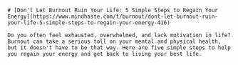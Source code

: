 
    # [Don't Let Burnout Ruin Your Life: 5 Simple Steps to Regain Your Energy](https://www.mindhaste.com/t/burnout/dont-let-burnout-ruin-your-life-5-simple-steps-to-regain-your-energy-416)

    Do you often feel exhausted, overwhelmed, and lack motivation in life? Burnout can take a serious toll on your mental and physical health, but it doesn't have to be that way. Here are five simple steps to help you regain your energy and get back to living your best life.
    